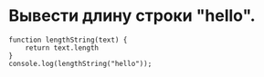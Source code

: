 # Вывести длину строки "hello".
```
function lengthString(text) {
    return text.length
}
console.log(lengthString("hello"));
```

